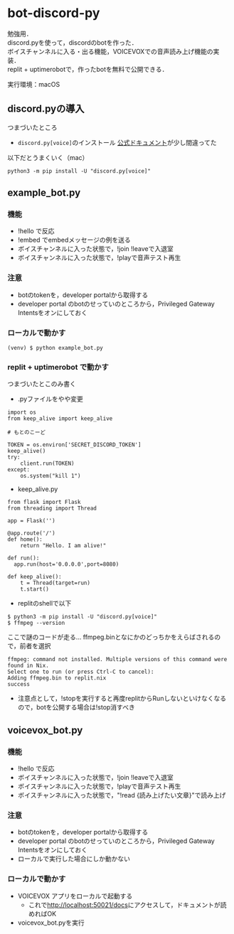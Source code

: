 # bot-discord-py
勉強用．  
discord.pyを使って，discordのbotを作った． <br>
ボイスチャンネルに入る・出る機能，VOICEVOXでの音声読み上げ機能の実装．<br>
replit + uptimerobotで，作ったbotを無料で公開できる．

実行環境：macOS

## discord.pyの導入
つまづいたところ
* `discord.py[voice]`のインストール
[公式ドキュメント](https://discordpy.readthedocs.io/ja/latest/intro.html)が少し間違ってた

以下だとうまくいく（mac）
```
python3 -m pip install -U "discord.py[voice]"
```

## example_bot.py
### 機能
* !hello で反応
* !embed でembedメッセージの例を送る
* ボイスチャンネルに入った状態で，!join !leaveで入退室
* ボイスチャンネルに入った状態で，!playで音声テスト再生

### 注意
* botのtokenを，developer portalから取得する
* developer portal のbotのせっていのところから，Privileged Gateway Intentsをオンにしておく

### ローカルで動かす
```
(venv) $ python example_bot.py
```

### replit + uptimerobot で動かす
つまづいたとこのみ書く
* .pyファイルをやや変更
```
import os
from keep_alive import keep_alive

# もとのこーど

TOKEN = os.environ['SECRET_DISCORD_TOKEN']
keep_alive()
try:
    client.run(TOKEN)
except:
    os.system("kill 1")
```

* keep_alive.py
```
from flask import Flask
from threading import Thread

app = Flask('')

@app.route('/')
def home():
    return "Hello. I am alive!"

def run():
  app.run(host='0.0.0.0',port=8080)

def keep_alive():
    t = Thread(target=run)
    t.start()
```

* replitのshellで以下
```
$ python3 -m pip install -U "discord.py[voice]"
$ ffmpeg --version
```
ここで謎のコードが走る...
ffmpeg.binとなにかのどっちかをえらばされるので，前者を選択
```
ffmpeg: command not installed. Multiple versions of this command were found in Nix.
Select one to run (or press Ctrl-C to cancel):
Adding ffmpeg.bin to replit.nix
success
```

* 注意点として，!stopを実行すると再度replitからRunしないといけなくなるので，botを公開する場合は!stop消すべき

## voicevox_bot.py
### 機能
* !hello で反応
* ボイスチャンネルに入った状態で，!join !leaveで入退室
* ボイスチャンネルに入った状態で，!playで音声テスト再生
* ボイスチャンネルに入った状態で，"!read {読み上げたい文章}"で読み上げ

### 注意
* botのtokenを，developer portalから取得する
* developer portal のbotのせっていのところから，Privileged Gateway Intentsをオンにしておく
* ローカルで実行した場合にしか動かない

### ローカルで動かす
* VOICEVOX アプリをローカルで起動する
    * これで<http://localhost:50021/docs>にアクセスして，ドキュメントが読めればOK
* voicevox_bot.pyを実行
